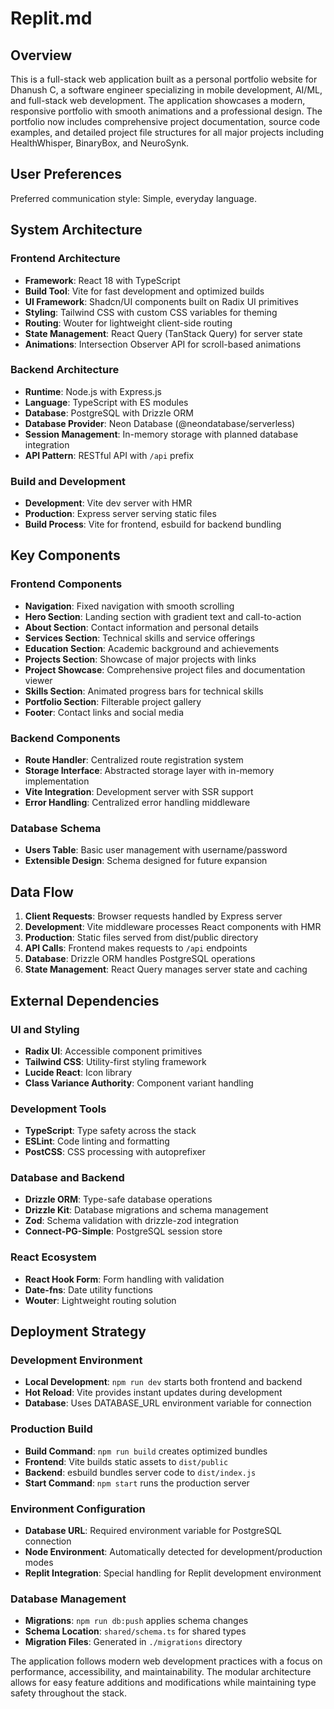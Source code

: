 # Replit.md

## Overview

This is a full-stack web application built as a personal portfolio website for Dhanush C, a software engineer specializing in mobile development, AI/ML, and full-stack web development. The application showcases a modern, responsive portfolio with smooth animations and a professional design. The portfolio now includes comprehensive project documentation, source code examples, and detailed project file structures for all major projects including HealthWhisper, BinaryBox, and NeuroSynk.

## User Preferences

Preferred communication style: Simple, everyday language.

## System Architecture

### Frontend Architecture
- **Framework**: React 18 with TypeScript
- **Build Tool**: Vite for fast development and optimized builds
- **UI Framework**: Shadcn/UI components built on Radix UI primitives
- **Styling**: Tailwind CSS with custom CSS variables for theming
- **Routing**: Wouter for lightweight client-side routing
- **State Management**: React Query (TanStack Query) for server state
- **Animations**: Intersection Observer API for scroll-based animations

### Backend Architecture
- **Runtime**: Node.js with Express.js
- **Language**: TypeScript with ES modules
- **Database**: PostgreSQL with Drizzle ORM
- **Database Provider**: Neon Database (@neondatabase/serverless)
- **Session Management**: In-memory storage with planned database integration
- **API Pattern**: RESTful API with `/api` prefix

### Build and Development
- **Development**: Vite dev server with HMR
- **Production**: Express server serving static files
- **Build Process**: Vite for frontend, esbuild for backend bundling

## Key Components

### Frontend Components
- **Navigation**: Fixed navigation with smooth scrolling
- **Hero Section**: Landing section with gradient text and call-to-action
- **About Section**: Contact information and personal details
- **Services Section**: Technical skills and service offerings
- **Education Section**: Academic background and achievements
- **Projects Section**: Showcase of major projects with links
- **Project Showcase**: Comprehensive project files and documentation viewer
- **Skills Section**: Animated progress bars for technical skills
- **Portfolio Section**: Filterable project gallery
- **Footer**: Contact links and social media

### Backend Components
- **Route Handler**: Centralized route registration system
- **Storage Interface**: Abstracted storage layer with in-memory implementation
- **Vite Integration**: Development server with SSR support
- **Error Handling**: Centralized error handling middleware

### Database Schema
- **Users Table**: Basic user management with username/password
- **Extensible Design**: Schema designed for future expansion

## Data Flow

1. **Client Requests**: Browser requests handled by Express server
2. **Development**: Vite middleware processes React components with HMR
3. **Production**: Static files served from dist/public directory
4. **API Calls**: Frontend makes requests to `/api` endpoints
5. **Database**: Drizzle ORM handles PostgreSQL operations
6. **State Management**: React Query manages server state and caching

## External Dependencies

### UI and Styling
- **Radix UI**: Accessible component primitives
- **Tailwind CSS**: Utility-first styling framework
- **Lucide React**: Icon library
- **Class Variance Authority**: Component variant handling

### Development Tools
- **TypeScript**: Type safety across the stack
- **ESLint**: Code linting and formatting
- **PostCSS**: CSS processing with autoprefixer

### Database and Backend
- **Drizzle ORM**: Type-safe database operations
- **Drizzle Kit**: Database migrations and schema management
- **Zod**: Schema validation with drizzle-zod integration
- **Connect-PG-Simple**: PostgreSQL session store

### React Ecosystem
- **React Hook Form**: Form handling with validation
- **Date-fns**: Date utility functions
- **Wouter**: Lightweight routing solution

## Deployment Strategy

### Development Environment
- **Local Development**: `npm run dev` starts both frontend and backend
- **Hot Reload**: Vite provides instant updates during development
- **Database**: Uses DATABASE_URL environment variable for connection

### Production Build
- **Build Command**: `npm run build` creates optimized bundles
- **Frontend**: Vite builds static assets to `dist/public`
- **Backend**: esbuild bundles server code to `dist/index.js`
- **Start Command**: `npm start` runs the production server

### Environment Configuration
- **Database URL**: Required environment variable for PostgreSQL connection
- **Node Environment**: Automatically detected for development/production modes
- **Replit Integration**: Special handling for Replit development environment

### Database Management
- **Migrations**: `npm run db:push` applies schema changes
- **Schema Location**: `shared/schema.ts` for shared types
- **Migration Files**: Generated in `./migrations` directory

The application follows modern web development practices with a focus on performance, accessibility, and maintainability. The modular architecture allows for easy feature additions and modifications while maintaining type safety throughout the stack.